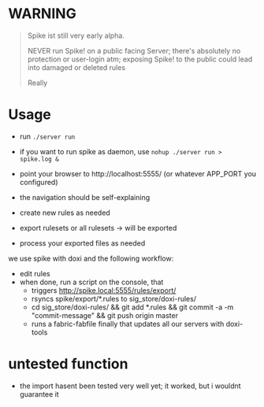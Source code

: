 
# WARNING

> 
> Spike ist still very early alpha.
>
> NEVER run Spike! on a public facing Server; there's absolutely 
> no protection or user-login atm; exposing Spike! to the public could
> lead into damaged or deleted rules 
>
> Really
>
>

# Usage 

- run `./server run`

- if you want to run spike as daemon, use `nohup ./server run > spike.log &`

- point your browser to http://localhost:5555/ (or whatever APP_PORT you 
  configured)
- the navigation should be self-explaining
- create new rules as needed
- export rulesets or all rulesets -> will be exported 
- process your exported files as needed 

we use spike with doxi and the following workflow:

- edit rules
- when done, run a script on the console, that
    - triggers http://spike.local:5555/rules/export/
    - rsyncs spike/export/*.rules to sig_store/doxi-rules/
    - cd sig_store/doxi-rules/ && git add *.rules && git commit -a -m "commit-message" && git push origin master
    - runs a fabric-fabfile finally that updates all our servers with doxi-tools





# untested function

- the import hasent been tested very well yet; it worked, but i wouldnt guarantee it



